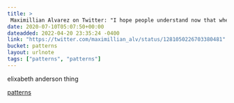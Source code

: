 ```yaml
---
title: > 
 Maximillian Alvarez on Twitter: "I hope people understand now that when they say they want government to "be run like a business," this is what it means. Forcibly imposed hierarchy w/ little to no democratic accountability. Top-down decisions made by priv
date: 2020-07-10T05:07:50+00:00
dateadded: 2022-04-20 23:35:24 -0400
link: "https://twitter.com/maximillian_alv/status/1281050226703380481"
bucket: patterns
layout: urlnote
tags: ["patterns", "patterns"]
--- 
```

elixabeth anderson thing
 <!-- end excerpt --> 
<div class='bucket'><a class='internal-link' href='/buckets/patterns'>patterns</a></div> 
